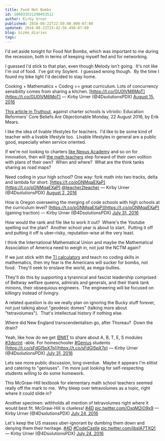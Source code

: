 ```yaml
---
title: Food Not Bombs
id: 106033531290453512
author: Kirby Urner
published: 2016-08-22T22:50:00.000-07:00
updated: 2016-08-22T23:42:50.490-07:00
blog: bizmo_diaries
tags: 
---
```


I'd set aside tonight for Food Not Bombs, which was important to me during the recession, both in terms of keeping myself fed and for networking.

I guessed I'd stick to that plan, even though Melody isn't going.  It's not like I'm out of food.  I've got my Soylent.  I guessed wrong though.  By the time I found my bike light I'd decided to stay home.

Cooking + Mathematics + Coding == great curriculum.  Lots of concurrency sensibility comes from sharing a kitchen. [https://t.co/GU0lVM6MpT](https://t.co/GU0lVM6MpT)
— Kirby Urner (@4DsolutionsPDX) [August 15, 2016](https://twitter.com/4DsolutionsPDX/status/765235096760688640)

[This article in Truthout,](http://www.truth-out.org/news/item/37313-education-reformers-core-beliefs-are-objectionable) against charter schools is vitriolic: Education Reformers' Core Beliefs Are Objectionable Monday, 22 August 2016, by Erik Mears.

I like the idea of livable lifestyles for teachers.  I'd like to be some kind of teacher with a livable lifestyle too.  Livable lifestyles in general are a public good, especially when service oriented.

If we're not looking to charters [like Nexus Academy](http://controlroom.blogspot.com/2015/06/high-school-21.html) and so on for innovation, then will [the math teachers](https://medium.com/@kirbyurner/the-plight-of-high-school-math-teachers-c0faf0a6efe6#.i84vlyrfz) step forward of their own volition with plans of their own?  When and where?  What are the think tanks sharing as road maps?

Need coding in your high school? One way: fork math into two tracks, delta and lambda for short.  [https://t.co/pGNMqaEXaP](https://t.co/pGNMqaEXaP) [@teacher2teacher](https://twitter.com/teacher2teacher)
— Kirby Urner (@4DsolutionsPDX) [August 2, 2016](https://twitter.com/4DsolutionsPDX/status/760526188125102080)

How is Oregon overseeing the merging of code schools with high schools at the curriculum level? [https://t.co/pGNMqaEXaP](https://t.co/pGNMqaEXaP) (gaining traction)
— Kirby Urner (@4DsolutionsPDX) [July 31, 2016](https://twitter.com/4DsolutionsPDX/status/759825106918969344)

How would the rank and file like to work it out?  Where's the Youtube spelling out the plan?  Another school year is about to start.  Putting it off and putting it off is uber-risky, reputation-wise at the very least.

I think the International Mathematical Union and maybe the Mathematical Association of America need to weigh in, not just the NCTM again?

If we just stick with the [TI calculators](https://mic.com/articles/125829/your-old-texas-instruments-graphing-calculator-still-costs-a-fortune-heres-why) and teach no coding skills in mathematics, then my fear is the Americans will sucker for bombs, not food.  They'll seek to enslave the world, as mega-bullies.

They'll do this by supporting a tyrannical and fascist leadership comprised of Beltway welfare queens, admirals and generals, and their thank tank minions, their obsequious engineers.  The engineering will be focused on killingry instead of livingry.

A related question is do we really plan on ignoring the Bucky stuff forever, not just talking about "geodesic domes" (talking more about "tetravolumes").  That's intellectual history if nothing else.

Where did New England transcendentalism go, after Thoreau?  Down the drain?

Yeah, like how do we get [@MIT](https://twitter.com/MIT) to share about A, B, T, E, S modules [#3dprint](https://twitter.com/hashtag/3dprint?src=hash) -able. For homeschooler [#Genius](https://twitter.com/hashtag/Genius?src=hash) students [https://t.co/sFdGI5pX7p](https://t.co/sFdGI5pX7p)
— Kirby Urner (@4DsolutionsPDX) [July 31, 2016](https://twitter.com/4DsolutionsPDX/status/759827196479311872)

Lets see more public discussion, long overdue.  Maybe it appears I'm elitist and catering to "geniuses".  I'm more just looking for self-respecting students willing to do some homework.

This McGraw-Hill textbook for elementary math school teachers seemed really off the mark to me.  Why bleep over tetravolumes as a topic, right where it could slide in?

Another specimen: withholds all mention of tetravolumes right where it would best fit. McGraw-Hill is clueless! [#4D](https://twitter.com/hashtag/4D?src=hash) [pic.twitter.com/OxqM2iO9x9](https://t.co/OxqM2iO9x9)
— Kirby Urner (@4DsolutionsPDX) [July 24, 2016](https://twitter.com/4DsolutionsPDX/status/757356881731989504)

Let's keep the US masses uber-ignorant by dumbing them down and denying them their heritage. [#4D](https://twitter.com/hashtag/4D?src=hash) [#CodeCastle](https://twitter.com/hashtag/CodeCastle?src=hash) [pic.twitter.com/jbsIA7TXQ1](https://t.co/jbsIA7TXQ1)
— Kirby Urner (@4DsolutionsPDX) [July 24, 2016](https://twitter.com/4DsolutionsPDX/status/757356881476063232)